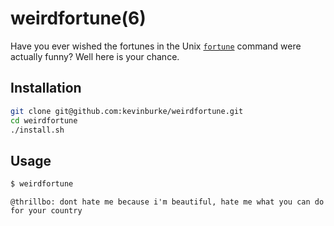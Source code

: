 # weirdfortune(6)

Have you ever wished the fortunes in the Unix [`fortune`][fortune] command were
actually funny? Well here is your chance.

## Installation

```sh
git clone git@github.com:kevinburke/weirdfortune.git
cd weirdfortune
./install.sh
```

## Usage

```sh
$ weirdfortune
```
```
@thrillbo: dont hate me because i'm beautiful, hate me what you can do for your country
```

[fortune]: http://en.wikipedia.org/wiki/Fortune_(Unix)
